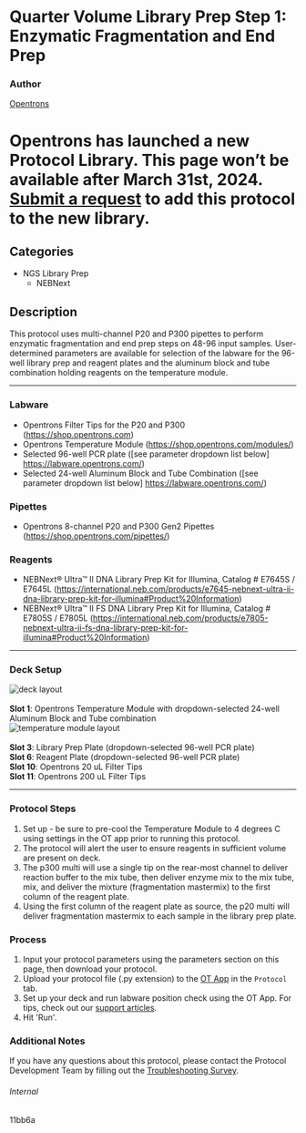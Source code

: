 # Quarter Volume Library Prep Step 1: Enzymatic Fragmentation and End Prep

### Author
[Opentrons](https://opentrons.com/)



# Opentrons has launched a new Protocol Library. This page won’t be available after March 31st, 2024. [Submit a request](https://docs.google.com/forms/d/e/1FAIpQLSdYYp9QCKow4nn0KlCVsMS3HX0eJ0N9O7-erajKvcpT0lWbSg/viewform) to add this protocol to the new library.

## Categories
* NGS Library Prep
	* NEBNext

## Description
This protocol uses multi-channel P20 and P300 pipettes to perform enzymatic fragmentation and end prep steps on 48-96 input samples. User-determined parameters are available for selection of the labware for the 96-well library prep and reagent plates and the aluminum block and tube combination holding reagents on the temperature module.

---


### Labware
* Opentrons Filter Tips for the P20 and P300 (https://shop.opentrons.com)
* Opentrons Temperature Module (https://shop.opentrons.com/modules/)
* Selected 96-well PCR plate ([see parameter dropdown list below] https://labware.opentrons.com/)
* Selected 24-well Aluminum Block and Tube Combination ([see parameter dropdown list below] https://labware.opentrons.com/)


### Pipettes
* Opentrons 8-channel P20 and P300 Gen2 Pipettes (https://shop.opentrons.com/pipettes/)

### Reagents
* NEBNext® Ultra™ II DNA Library Prep Kit for Illumina, Catalog # E7645S / E7645L (https://international.neb.com/products/e7645-nebnext-ultra-ii-dna-library-prep-kit-for-illumina#Product%20Information)
* NEBNext® Ultra™ II FS DNA Library Prep Kit for Illumina, Catalog # E7805S / E7805L (https://international.neb.com/products/e7805-nebnext-ultra-ii-fs-dna-library-prep-kit-for-illumina#Product%20Information)

---

### Deck Setup
![deck layout](https://opentrons-protocol-library-website.s3.amazonaws.com/custom-README-images/11bb6a/screenshot1-deck.png)
</br>
</br>
**Slot 1**: Opentrons Temperature Module with dropdown-selected 24-well Aluminum Block and Tube combination </br>
![temperature module layout](https://opentrons-protocol-library-website.s3.amazonaws.com/custom-README-images/11bb6a/screenshot1-tempmod.png)
</br>
</br>
**Slot 3**: Library Prep Plate (dropdown-selected 96-well PCR plate) </br>
**Slot 6**: Reagent Plate (dropdown-selected 96-well PCR plate) </br>
**Slot 10**: Opentrons 20 uL Filter Tips </br>
**Slot 11**: Opentrons 200 uL Filter Tips </br>


---

### Protocol Steps
1. Set up - be sure to pre-cool the Temperature Module to 4 degrees C using settings in the OT app prior to running this protocol.
2. The protocol will alert the user to ensure reagents in sufficient volume are present on deck.
3. The p300 multi will use a single tip on the rear-most channel to deliver reaction buffer to the mix tube, then deliver enzyme mix to the mix tube, mix, and deliver the mixture (fragmentation mastermix) to the first column of the reagent plate.  
4. Using the first column of the reagent plate as source, the p20 multi will deliver fragmentation mastermix to each sample in the library prep plate.

### Process
1. Input your protocol parameters using the parameters section on this page, then download your protocol.
2. Upload your protocol file (.py extension) to the [OT App](https://opentrons.com/ot-app) in the `Protocol` tab.
3. Set up your deck and run labware position check using the OT App. For tips, check out our [support articles](https://support.opentrons.com/en/collections/1559720-guide-for-getting-started-with-the-ot-2).
4. Hit 'Run'.

### Additional Notes
If you have any questions about this protocol, please contact the Protocol Development Team by filling out the [Troubleshooting Survey](https://protocol-troubleshooting.paperform.co/).

###### Internal
11bb6a
